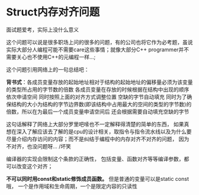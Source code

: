 # Struct内存对齐问题



面试题爱考，实际上没什么意义

这个问题可以说是很多职场上问的很多的问题，有的公司也将它作为必考题，虽说实际大部分人编程可能不需要care这些事情；就像大部分C++ programmer并不需要关心也不使用C++的元编程一样...;

这个问题引用网络上的一句总结吧：

**背书式**：各成员变量存放的起始地址相对于结构的起始地址的偏移量必须为该变量的类型所占用的字节数的倍数 各成员变量在存放的时候根据在结构中出现的顺序依次申请空间 同时按照上面的对齐方式调整位置 空缺的字节自动填充 同时为了确保结构的大小为结构的字节边界数(即该结构中占用最大的空间的类型的字节数)的倍数，所以在为最后一个成员变量申请空间后 还会根据需要自动填充空缺的字节

这句话解释了网络上大部分罗里吧嗦也不一定解释得清楚的简单的东西， 如果真想在深入了解应该去了解的是cpu的设计相关，取指令与指令流水线以及为什么要尽量介绍内存访问的内容；而不是纠结于编程中的内存对齐不对齐的问题， 因为不对齐，也没问题呀... /坏笑

编译器的实现会限制这个条款的正确性， 包括变量、函数对齐等等编译参数，都可以改变这个对齐；



**不可以同时用const和static修饰成员函数。** 但是普通的变量可以是static const哦， 一个是作用域和生命周期，一个是限定内容的只读性
